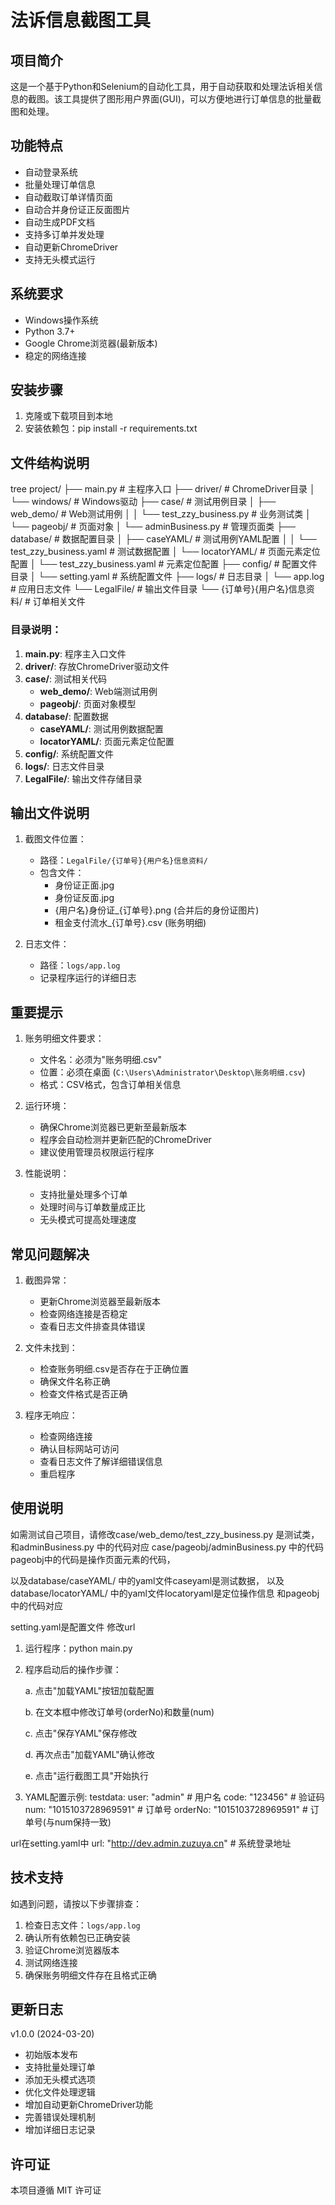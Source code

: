 # 法诉信息截图工具

## 项目简介

这是一个基于Python和Selenium的自动化工具，用于自动获取和处理法诉相关信息的截图。该工具提供了图形用户界面(GUI)，可以方便地进行订单信息的批量截图和处理。

## 功能特点

- 自动登录系统
- 批量处理订单信息
- 自动截取订单详情页面
- 自动合并身份证正反面图片
- 自动生成PDF文档
- 支持多订单并发处理
- 自动更新ChromeDriver
- 支持无头模式运行

## 系统要求

- Windows操作系统
- Python 3.7+
- Google Chrome浏览器(最新版本)
- 稳定的网络连接

## 安装步骤

1. 克隆或下载项目到本地
2. 安装依赖包：pip install -r requirements.txt


## 文件结构说明

tree
project/
├── main.py # 主程序入口
├── driver/ # ChromeDriver目录
│ └── windows/ # Windows驱动
├── case/ # 测试用例目录
│ ├── web_demo/ # Web测试用例
│ │ └── test_zzy_business.py # 业务测试类
│ └── pageobj/ # 页面对象
│ └── adminBusiness.py # 管理页面类
├── database/ # 数据配置目录
│ ├── caseYAML/ # 测试用例YAML配置
│ │ └── test_zzy_business.yaml # 测试数据配置
│ └── locatorYAML/ # 页面元素定位配置
│ └── test_zzy_business.yaml # 元素定位配置
├── config/ # 配置文件目录
│ └── setting.yaml # 系统配置文件
├── logs/ # 日志目录
│ └── app.log # 应用日志文件
└── LegalFile/ # 输出文件目录
└── {订单号}{用户名}信息资料/ # 订单相关文件




### 目录说明：

1. **main.py**: 程序主入口文件
2. **driver/**: 存放ChromeDriver驱动文件
3. **case/**: 测试相关代码
   - **web_demo/**: Web端测试用例
   - **pageobj/**: 页面对象模型
4. **database/**: 配置数据
   - **caseYAML/**: 测试用例数据配置
   - **locatorYAML/**: 页面元素定位配置
5. **config/**: 系统配置文件
6. **logs/**: 日志文件目录
7. **LegalFile/**: 输出文件存储目录



## 输出文件说明

1. 截图文件位置：
   - 路径：`LegalFile/{订单号}{用户名}信息资料/`
   - 包含文件：
     - 身份证正面.jpg
     - 身份证反面.jpg
     - {用户名}身份证_{订单号}.png (合并后的身份证图片)
     - 租金支付流水_{订单号}.csv (账务明细)

2. 日志文件：
   - 路径：`logs/app.log`
   - 记录程序运行的详细日志

## 重要提示

1. 账务明细文件要求：
   - 文件名：必须为"账务明细.csv"
   - 位置：必须在桌面 (`C:\Users\Administrator\Desktop\账务明细.csv`)
   - 格式：CSV格式，包含订单相关信息

2. 运行环境：
   - 确保Chrome浏览器已更新至最新版本
   - 程序会自动检测并更新匹配的ChromeDriver
   - 建议使用管理员权限运行程序

3. 性能说明：
   - 支持批量处理多个订单
   - 处理时间与订单数量成正比
   - 无头模式可提高处理速度

## 常见问题解决

1. 截图异常：
   - 更新Chrome浏览器至最新版本
   - 检查网络连接是否稳定
   - 查看日志文件排查具体错误

2. 文件未找到：
   - 检查账务明细.csv是否存在于正确位置
   - 确保文件名称正确
   - 检查文件格式是否正确

3. 程序无响应：
   - 检查网络连接
   - 确认目标网站可访问
   - 查看日志文件了解详细错误信息
   - 重启程序


## 使用说明

如需测试自己项目，请修改case/web_demo/test_zzy_business.py 是测试类，和adminBusiness.py 中的代码对应
case/pageobj/adminBusiness.py 中的代码 pageobj中的代码是操作页面元素的代码，

以及database/caseYAML/ 中的yaml文件caseyaml是测试数据，
以及database/locatorYAML/ 中的yaml文件locatoryaml是定位操作信息 和pageobj中的代码对应

setting.yaml是配置文件 修改url

1. 运行程序：python main.py

2. 程序启动后的操作步骤：

   a. 点击"加载YAML"按钮加载配置
   
   b. 在文本框中修改订单号(orderNo)和数量(num)
   
   c. 点击"保存YAML"保存修改
   
   d. 再次点击"加载YAML"确认修改
   
   e. 点击"运行截图工具"开始执行

3. YAML配置示例:
testdata:
user: "admin" # 用户名
code: "123456" # 验证码
num: "1015103728969591" # 订单号
orderNo: "1015103728969591" # 订单号(与num保持一致)

url在setting.yaml中
url: "http://dev.admin.zuzuya.cn" # 系统登录地址

## 技术支持

如遇到问题，请按以下步骤排查：

1. 检查日志文件：`logs/app.log`
2. 确认所有依赖包已正确安装
3. 验证Chrome浏览器版本
4. 测试网络连接
5. 确保账务明细文件存在且格式正确

## 更新日志

v1.0.0 (2024-03-20)
- 初始版本发布
- 支持批量处理订单
- 添加无头模式选项
- 优化文件处理逻辑
- 增加自动更新ChromeDriver功能
- 完善错误处理机制
- 增加详细日志记录

## 许可证

本项目遵循 MIT 许可证